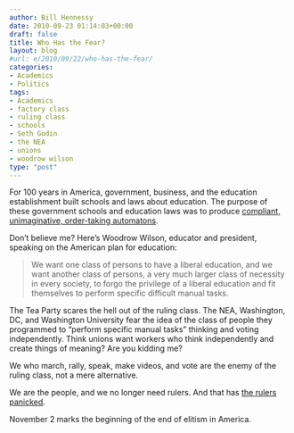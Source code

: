 ```yaml
---
author: Bill Hennessy
date: 2010-09-23 01:14:03+00:00
draft: false
title: Who Has the Fear?
layout: blog
#url: e/2010/09/22/who-has-the-fear/
categories:
- Academics
- Politics
tags:
- Academics
- factory class
- ruling class
- schools
- Seth Godin
- the NEA
- unions
- woodrow wilson
type: "post"
---
```


For 100 years in America, government, business, and the education establishment built schools and laws about education. The purpose of these government schools and education laws was to produce [compliant, unimaginative, order-taking automatons](https://garr.posterous.com/seth-godin-on-how-schools-teach-kids-to-aim-l).

 

Don’t believe me? Here’s Woodrow Wilson, educator and president, speaking on the American plan for education:

 

>   
> 
> We want one class of persons to have a liberal education, and we want another class of persons, a very much larger class of necessity in every society, to forgo the privilege of a liberal education and fit themselves to perform specific difficult manual tasks.
> 
> 

 

The Tea Party scares the hell out of the ruling class. The NEA, Washington, DC, and Washington University fear the idea of the class of people they programmed to “perform specific manual tasks” thinking and voting independently. Think unions want workers who think independently and create things of meaning? Are you kidding me? 

 

We who march, rally, speak, make videos, and vote are the enemy of the ruling class, not a mere alternative.

 

We are the people, and we no longer need rulers. And that has [the rulers panicked](https://gatewaypundit.firstthings.com/2010/09/it-begins-top-dem-official-calls-tea-party-fckers-video/).

 

November 2 marks the beginning of the end of elitism in America. 
